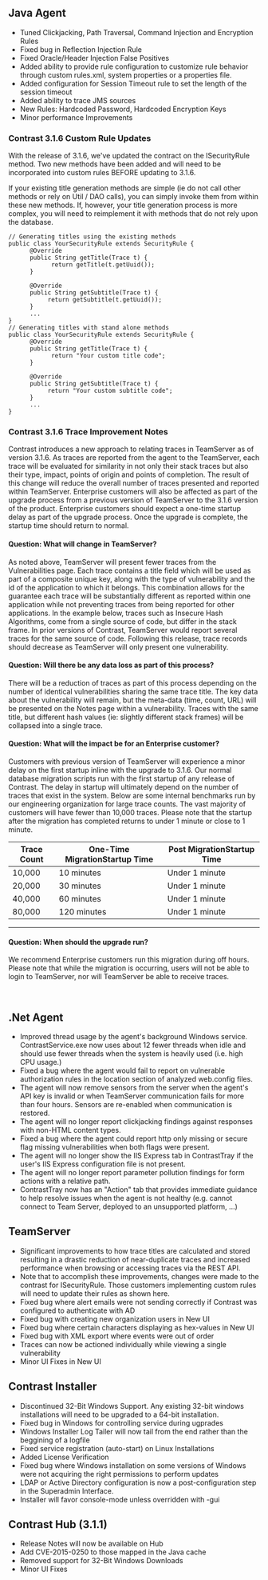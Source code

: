 <!--
title: "Contrast 3.1.6 Release Notes - May 7, 2015"
description: "Contrast 3.1.6 Release Notes - May 7, 2015"
-->

## Java Agent
* Tuned Clickjacking, Path Traversal, Command Injection and Encryption Rules
* Fixed bug in Reflection Injection Rule
* Fixed Oracle/Header Injection False Positives
* Added ability to provide rule configuration to customize rule behavior through custom rules.xml, system properties or a properties file.
* Added configuration for Session Timeout rule to set the length of the session timeout
* Added ability to trace JMS sources
* New Rules: Hardcoded Password, Hardcoded Encryption Keys
* Minor performance Improvements

### Contrast 3.1.6 Custom Rule Updates
With the release of 3.1.6, we've updated the contract on the ISecurityRule method.
Two new methods have been added and will need to be incorporated into custom rules BEFORE updating to 3.1.6.
 
If your existing title generation methods are simple (ie do not call other methods or rely on Util / DAO calls), you can simply invoke them from within these new methods. If, however, your title generation process is more complex, you will need to reimplement it with methods that do not rely upon the database. 
 
```` 
// Generating titles using the existing methods
public class YourSecurityRule extends SecurityRule {
      @Override
      public String getTitle(Trace t) {
            return getTitle(t.getUuid());
      }
 
      @Override
      public String getSubtitle(Trace t) {
           return getSubtitle(t.getUuid());
      }
      ...
}
// Generating titles with stand alone methods
public class YourSecurityRule extends SecurityRule {
      @Override
      public String getTitle(Trace t) {
            return "Your custom title code";
      }
 
      @Override
      public String getSubtitle(Trace t) {
           return "Your custom subtitle code";
      }
      ...
}
````

### Contrast 3.1.6 Trace Improvement Notes
Contrast introduces a new approach to relating traces in TeamServer as of version 3.1.6. As traces are reported from the agent to the TeamServer, each trace will be evaluated for similarity in not only their stack traces but also their type, impact, points of origin and points of completion. The result of this change will reduce the overall number of traces presented and reported within TeamServer. Enterprise customers will also be affected as part of the upgrade process from a previous version of TeamServer to the 3.1.6 version of the product. Enterprise customers should expect a one-time startup delay as part of the upgrade process. Once the upgrade is complete, the startup time should return to normal.
 
#### Question: What will change in TeamServer?
As noted above, TeamServer will present fewer traces from the Vulnerabilities page. Each trace contains a title field which will be used as part of a composite unique key, along with the type of vulnerability and the id of the application to which it belongs. This combination allows for the guarantee each trace will be substantially different as reported within one application while not preventing traces from being reported for other applications. In the example below, traces such as Insecure Hash Algorithms, come from a single source of code, but differ in the stack frame. In prior versions of Contrast, TeamServer would report several traces for the same source of code. Following this release, trace records should decrease as TeamServer will only present one vulnerability. 


#### Question: Will there be any data loss as part of this process?
There will be a reduction of traces as part of this process depending on the number of identical vulnerabilities sharing the same trace title. The key data about the vulnerability will remain, but the meta-data (time, count, URL) will be presented on the Notes page within a vulnerability. Traces with the same title, but different hash values (ie: slightly different stack frames) will be collapsed into a single trace. 


#### Question: What will the impact be for an Enterprise customer?
Customers with previous version of TeamServer will experience a minor delay on the first startup inline with the upgrade to 3.1.6. Our normal database migration scripts run with the first startup of any release of Contrast. The delay in startup will ultimately depend on the number of traces that exist in the system. Below are some internal benchmarks run by our engineering organization for large trace counts. The vast majority of customers will have fewer than 10,000 traces. Please note that the startup after the migration has completed returns to under 1 minute or close to 1 minute. 

| Trace Count | One-Time MigrationStartup Time | Post MigrationStartup Time |
|-------------|--------------------------------|----------------------------|
| 10,000      | 10 minutes                     | Under 1 minute             |
| 20,000      | 30 minutes                     | Under 1 minute             |
| 40,000      | 60 minutes                     | Under 1 minute             |
| 80,000      | 120 minutes                    | Under 1 minute             |

---

#### Question: When should the upgrade run?
We recommend Enterprise customers run this migration during off hours. Please note that while the migration is occurring, users will not be able to login to TeamServer, nor will TeamServer be able to receive traces.

<BR>

## .Net Agent
* Improved thread usage by the agent's background Windows service. ContrastService.exe now uses about 12 fewer threads when idle and should use fewer threads when the system is heavily used (i.e. high CPU usage.)
* Fixed a bug where the agent would fail to report on vulnerable authorization rules in the location section of analyzed web.config files.
* The agent will now remove sensors from the server when the agent's API key is invalid or when TeamServer communication fails for more than four hours. Sensors are re-enabled when communication is restored.
* The agent will no longer report clickjacking findings against responses with non-HTML content types.
* Fixed a bug where the agent could report http only missing or secure flag missing vulnerabilities when both flags were present.
* The agent will no longer show the IIS Express tab in ContrastTray if the user's IIS Express configuration file is not present.
* The agent will no longer report parameter pollution findings for form actions with a relative path.
* ContrastTray now has an "Action" tab that provides immediate guidance to help resolve issues when the agent is not healthy (e.g. cannot connect to Team Server, deployed to an unsupported platform, ...)


## TeamServer
* Significant improvements to how trace titles are calculated and stored resulting in a drastic reduction of near-duplicate traces and increased performance when browsing or accessing traces via the REST API.
* Note that to accomplish these improvements, changes were made to the contrast for ISecurityRule. Those customers implementing custom rules will need to update their rules as shown here.
* Fixed bug where alert emails were not sending correctly if Contrast was configured to authenticate with AD
* Fixed bug with creating new organization users in New UI
* Fixed bug where certain characters displaying as hex-values in New UI
* Fixed bug with XML export where events were out of order
* Traces can now be actioned individually while viewing a single vulnerability
* Minor UI Fixes in New UI

## Contrast Installer
* Discontinued 32-Bit Windows Support. Any existing 32-bit windows installations will need to be upgraded to a 64-bit installation.
* Fixed bug in Windows for controlling service during ugprades
* Windows Installer Log Tailer will now tail from the end rather than the beggining of a logfile
* Fixed service registration (auto-start) on Linux Installations
* Added License Verification
* Fixed bug where Windows installation on some versions of Windows were not acquiring the right permissions to perform updates
* LDAP or Active Directory configuration is now a post-configuration step in the Superadmin Interface.
* Installer will favor console-mode unless overridden with -gui

## Contrast Hub (3.1.1)
* Release Notes will now be available on Hub
* Add CVE-2015-0250 to those mapped in the Java cache
* Removed support for 32-Bit Windows Downloads
* Minor UI Fixes 
